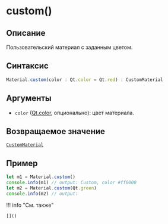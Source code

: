 # custom()

## Описание
Пользовательский материал с заданным цветом.

## Синтаксис
```javascript
Material.custom(color : Qt.color = Qt.red) : CustomMaterial
``` 

## Аргументы
- `color` ([Qt.color](), опционально): цвет материала.

## Возвращаемое значение
[`CustomMaterial`](./../../../types/materials/CustomMaterial/_index.md)

## Пример
``` javascript linenums="1"
let m1 = Material.custom()
console.info(m1) // output: Custom, color #ff0000
let m2 = Material.custom(Qt.green)
console.info(m2) // output:
``` 

!!! info "См. также"

    []()
